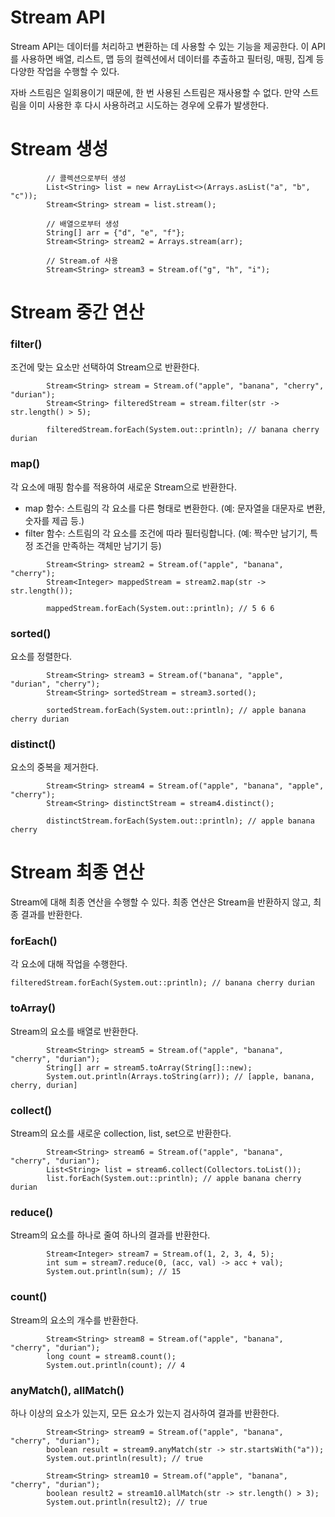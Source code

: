 # Stream API
Stream API는 데이터를 처리하고 변환하는 데 사용할 수 있는 기능을 제공한다. 이 API를 사용하면 배열, 리스트, 맵 등의 컬렉션에서 데이터를 추출하고 필터링, 매핑, 집계 등 다양한 작업을 수행할 수 있다. 

자바 스트림은 일회용이기 때문에, 한 번 사용된 스트림은 재사용할 수 없다. 만약 스트림을 이미 사용한 후 다시 사용하려고 시도하는 경우에 오류가 발생한다.

# Stream 생성
```
        // 콜렉션으로부터 생성
        List<String> list = new ArrayList<>(Arrays.asList("a", "b", "c"));
        Stream<String> stream = list.stream();

        // 배열으로부터 생성
        String[] arr = {"d", "e", "f"};
        Stream<String> stream2 = Arrays.stream(arr);

        // Stream.of 사용
        Stream<String> stream3 = Stream.of("g", "h", "i");

```

# Stream 중간 연산
### filter()
조건에 맞는 요소만 선택하여 Stream으로 반환한다.
```
        Stream<String> stream = Stream.of("apple", "banana", "cherry", "durian");
        Stream<String> filteredStream = stream.filter(str -> str.length() > 5);

        filteredStream.forEach(System.out::println); // banana cherry durian
```

### map()
각 요소에 매핑 함수를 적용하여 새로운 Stream으로 반환한다.

- map 함수: 스트림의 각 요소를 다른 형태로 변환한다. (예: 문자열을 대문자로 변환, 숫자를 제곱 등.)
- filter 함수: 스트림의 각 요소를 조건에 따라 필터링합니다. (예: 짝수만 남기기, 특정 조건을 만족하는 객체만 남기기 등)

```
        Stream<String> stream2 = Stream.of("apple", "banana", "cherry");
        Stream<Integer> mappedStream = stream2.map(str -> str.length());

        mappedStream.forEach(System.out::println); // 5 6 6
```

### sorted()
요소를 정렬한다.

```
        Stream<String> stream3 = Stream.of("banana", "apple", "durian", "cherry");
        Stream<String> sortedStream = stream3.sorted();

        sortedStream.forEach(System.out::println); // apple banana cherry durian
```

### distinct()
요소의 중복을 제거한다.

```
        Stream<String> stream4 = Stream.of("apple", "banana", "apple", "cherry");
        Stream<String> distinctStream = stream4.distinct();

        distinctStream.forEach(System.out::println); // apple banana cherry
```

# Stream 최종 연산
Stream에 대해 최종 연산을 수행할 수 있다. 최종 연산은 Stream을 반환하지 않고, 최종 결과를 반환한다.

### forEach()
각 요소에 대해 작업을 수행한다.
```
filteredStream.forEach(System.out::println); // banana cherry durian
```

### toArray()
Stream의 요소를 배열로 반환한다.
```
        Stream<String> stream5 = Stream.of("apple", "banana", "cherry", "durian");
        String[] arr = stream5.toArray(String[]::new);
        System.out.println(Arrays.toString(arr)); // [apple, banana, cherry, durian]
```

### collect()
Stream의 요소를 새로운 collection, list, set으로 반환한다.
```
        Stream<String> stream6 = Stream.of("apple", "banana", "cherry", "durian");
        List<String> list = stream6.collect(Collectors.toList());
        list.forEach(System.out::println); // apple banana cherry durian
```

### reduce()
Stream의 요소를 하나로 줄여 하나의 결과를 반환한다.
```
        Stream<Integer> stream7 = Stream.of(1, 2, 3, 4, 5);
        int sum = stream7.reduce(0, (acc, val) -> acc + val);
        System.out.println(sum); // 15
```

### count()
Stream의 요소의 개수를 반환한다.
```
        Stream<String> stream8 = Stream.of("apple", "banana", "cherry", "durian");
        long count = stream8.count();
        System.out.println(count); // 4
```

### anyMatch(), allMatch()
하나 이상의 요소가 있는지, 모든 요소가 있는지 검사하여 결과를 반환한다. 
```
        Stream<String> stream9 = Stream.of("apple", "banana", "cherry", "durian");
        boolean result = stream9.anyMatch(str -> str.startsWith("a"));
        System.out.println(result); // true

        Stream<String> stream10 = Stream.of("apple", "banana", "cherry", "durian");
        boolean result2 = stream10.allMatch(str -> str.length() > 3);
        System.out.println(result2); // true
```

